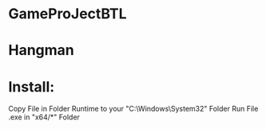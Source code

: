 # GameProJectBTL
# Hangman
# Install:
Copy File in Folder Runtime to your "C:\Windows\System32" Folder
Run File .exe in "x64/*" Folder
